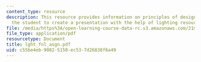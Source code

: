 ```yaml
---
content_type: resource
description: This resource provides information on principles of design and helps
  the student to create a presentation with the help of lighting resources.
file: /media/https%3A/open-learning-course-data-rc.s3.amazonaws.com/21m-603-principles-of-design-fall-2005/c55be4eb90825150ec537d26838f6a49_lght_fnl_asgn.pdf
file_type: application/pdf
resourcetype: Document
title: lght_fnl_asgn.pdf
uid: c55be4eb-9082-5150-ec53-7d26838f6a49
---
```

